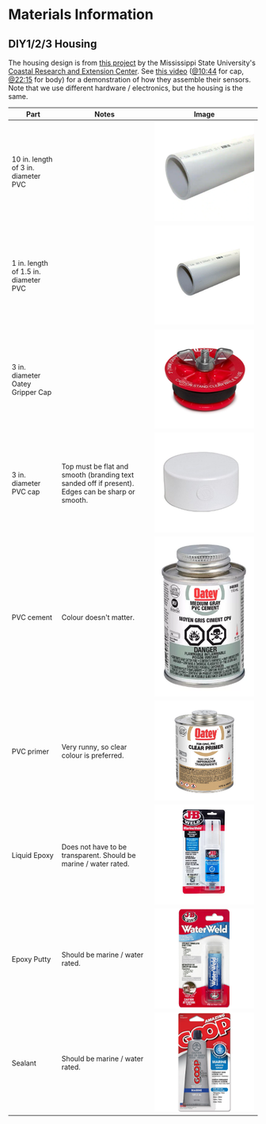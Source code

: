 # Materials Information

## DIY1/2/3 Housing
The housing design is from [this project](https://coastal.msstate.edu/waves) by the Mississippi State University's [Coastal Research and Extension Center](https://coastal.msstate.edu/). See [this video](https://youtu.be/9Ifw1qYnSB8) ([@10:44](https://youtu.be/9Ifw1qYnSB8?t=644) for cap, [@22:15](https://youtu.be/9Ifw1qYnSB8?t=1335) for body) for a demonstration of how they assemble their sensors. Note that we use different hardware / electronics, but the housing is the same.


| Part                                 | Notes                                                                                             | Image                                                        |
|--------------------------------------|---------------------------------------------------------------------------------------------------|--------------------------------------------------------------|
| 10 in. length of 3 in. diameter PVC  |                                                                                                   | ![3 in. PVC](imgs/parts/3in_pvc.webp)                        |
| 1 in. length of 1.5 in. diameter PVC |                                                                                                   | ![1.5 in. PVC](imgs/parts/1_5in_pvc.jpg)                     |
| 3 in. diameter Oatey Gripper Cap     |                                                                                                   | ![3 in. Oatey gripper cap](imgs/parts/3in_gripper_cap.webp)  |
| 3 in. diameter PVC cap               | Top must be flat and smooth (branding text sanded off if present).  Edges can be sharp or smooth. | ![3 in. PVC cap](imgs/parts/3in_pvc_cap.jpeg)                |
| PVC cement                           | Colour doesn't matter.                                                                            | ![Oatey PVC cement](imgs/parts/pvc_cement.webp)              |
| PVC primer                           | Very runny, so clear colour is preferred.                                                         | ![Oatey PVC primer](imgs/parts/pvc_primer.jpg)               |
| Liquid Epoxy                         | Does not have to be transparent. Should be marine / water rated.                                  | ![JB Weld liquid epoxy](imgs/parts/epoxy_liquid.jpg)         |
| Epoxy Putty                          | Should be marine / water rated.                                                                   | ![JB Weld epoxy putty](imgs/parts/epoxy_putty.jpg)           |
| Sealant                              | Should be marine / water rated.                                                                   | ![Goop sealant](imgs/parts/goop_sealant.webp)                |
